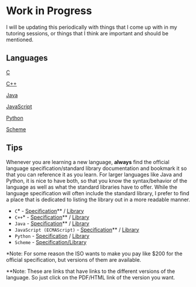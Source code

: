 # Work in Progress

I will be updating this periodically with things that I come up with in my tutoring sessions, or things that I think are important and should be mentioned.

## Languages

[C](https://github.com/Knights879/Tutoring/tree/main/C)

[C++](https://github.com/Knights879/Tutoring/tree/main/C%2B%2B)

[Java](https://github.com/Knights879/Tutoring/tree/main/Java)

[JavaScript](https://github.com/Knights879/Tutoring/tree/main/JavaScript)

[Python](https://github.com/Knights879/Tutoring/tree/main/Python)

[Scheme](https://github.com/Knights879/Tutoring/tree/main/Scheme)

## Tips

Whenever you are learning a new language, **always** find the official language specification/standard library documentation and bookmark it so that you can reference it as you learn. For larger languages like Java and Python, it is nice to have both, so that you know the syntax/behavior of the language as well as what the standard libraries have to offer. While the language specification will often include the standard library, I prefer to find a place that is dedicated to listing the library out in a more readable manner.

- `C`* - [Specification](https://www.iso-9899.info/wiki/The_Standard)** / [Library](https://cplusplus.com/reference/clibrary/)
- `C++`* - [Specification](https://www.open-std.org/jtc1/sc22/wg21/docs/standards)** / [Library](https://cplusplus.com/reference/)
- `Java` - [Specification](https://docs.oracle.com/javase/specs/index.html)** / [Library](https://docs.oracle.com/en/java/javase/24/docs/api/java.base/module-summary.html)
- `JavaScript (ECMAScript)` - [Specification](https://ecma-international.org/publications-and-standards/standards/ecma-262/)** / [Library](https://developer.mozilla.org/en-US/docs/Web/JavaScript/Reference/Global_Objects)
- `Python` - [Specification](https://docs.python.org/3/reference/index.html#reference-index) / [Library](https://docs.python.org/3/library/index.html#library-index)
- `Scheme` - [Specification/Library](https://standards.scheme.org/)

*Note: For some reason the ISO wants to make you pay like $200 for the official specification, but versions of them are available.

**Note: These are links that have links to the different versions of the language. So just click on the PDF/HTML link of the version you want.
